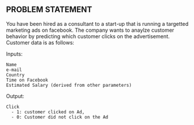## PROBLEM STATEMENT
You have been hired as a consultant to a start-up that is running a targetted marketing ads on facebook. The company wants to anaylze customer behavior by predicting which customer clicks on the advertisement. Customer data is as follows:

Inputs:

    Name
    e-mail
    Country
    Time on Facebook
    Estimated Salary (derived from other parameters)

Output:

    Click 
      - 1: customer clicked on Ad, 
      - 0: Customer did not click on the Ad

